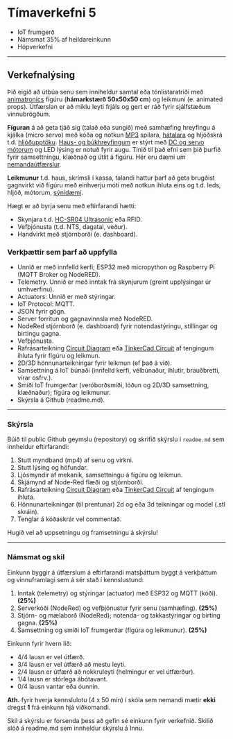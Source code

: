 # Tímaverkefni 5 

- IoT frumgerð 
- Námsmat 35% af heildareinkunn  
- Hópverkefni 
  
---

## Verkefnalýsing

Þið eigið að útbúa senu sem inniheldur samtal eða tónlistaratriði með [animatronics](https://github.com/VESM3/IOT/wiki/Mekatr%C3%B3nik#animatronics) fígúru (**hámarkstærð 50x50x50 cm**) og leikmuni (e. animated props). Útfærslan er að miklu leyti frjáls og gert er ráð fyrir sjálfstæðum vinnubrögðum. 

**Fíguran** á að geta tjáð sig (talað eða sungið) með samhæfing hreyfingu á kjálka (micro servo) með kóða og notkun [MP3](https://www.dfrobot.com/product-1121.html) spilara, [hátalara](https://thepihut.com/products/stereo-enclosed-speaker-set-3w-4-ohm) og hljóðskrá t.d. [hljóðupptöku](https://www.audacityteam.org/). [Haus- og búkhreyfingum](https://github.com/VESM3/IOT/wiki/Mekatr%C3%B3nik#h%C3%A9r-er-s%C3%BDnt-hvernig-h%C3%A6gt-er-a%C3%B0-vinna-me%C3%B0-pvc-r%C3%B6r-og-einn-m%C3%B3tor-til-a%C3%B0-gera-b%C3%BAk-hreyfingar) er stýrt með [DC og servo mótorum](https://github.com/VESM3/IOT/wiki/Mekatr%C3%B3nik) og LED lýsing er notuð fyrir augu. Tínið til það efni sem þið þurfið fyrir samsettningu, klæðnað og útlit á fígúru. Hér eru dæmi um [nemandaútfærslur](https://github.com/orgs/TskoliAnimatronics/repositories).

**Leikmunur** t.d. haus, skrímsli í kassa, talandi hattur þarf að geta brugðist gagnvirkt við fígúru með einhverju móti með notkun íhluta eins og t.d. leds, hljóð, mótorum, [sýnidæmi](https://hauntershangout.org/cat.php?cat=motor).

Hægt er að byrja senu með eftirfarandi hætti: 
- Skynjara t.d. [HC-SR04 Ultrasonic](https://lastminuteengineers.com/arduino-sr04-ultrasonic-sensor-tutorial/) eða RFID.
- Vefþjónusta (t.d. NTS, dagatal, veður).
- Handvirkt með stjórnborði (e. dashboard).


### Verkþættir sem þarf að uppfylla

- Unnið er með innfelld kerfi; ESP32 með micropython og Raspberry Pi (MQTT Broker og NodeRED).
- Telemetry. Unnið er með inntak frá skynjurum (greint upplýsingar úr umhverfinu).
- Actuators: Unnið er með stýringar.
- IoT Protocol: MQTT. 
- JSON fyrir gögn.
- Server forritun og gagnavinnsla með NodeRED. 
- NodeRed stjórnborð (e. dashboard) fyrir notendastýringu, stillingar og birtingu gagna. 
- Vefþjónusta.
- Rafrásarteikning [Circuit Diagram](https://www.circuit-diagram.org/) eða [TinkerCad Circuit](https://www.tinkercad.com/circuits) af tengingum íhluta fyrir fígúru og leikmun.
- 2D/3D hönnunarteikningar fyrir leikmun (ef það á við).
- Samsettning á IoT búnaði (innfelld kerfi, vélbúnaður, íhlutir, brauðbretti, vírar osfrv.).
- Smíði IoT frumgerðar (veróborðsmíði, lóðun og 2D/3D samsettning, klæðnaður); fígúra og leikmunur.
- Skýrsla á Github (readme.md).

---

### Skýrsla 
Búið til public Github geymslu (repository) og skrifið skýrslu í `readme.md` sem innheldur eftirfarandi: 

1. Stutt myndband (mp4) af senu og virkni. 
1. Stutt lýsing og höfundar.
1. Ljósmyndir af mekaník, samsettningu á fígúru og leikmun.
1. Skjámynd af Node-Red flæði og stjórnborði.
1. Rafrásarteikning [Circuit Diagram](https://www.circuit-diagram.org/) eða [TinkerCad Circuit](https://www.tinkercad.com/circuits) af tengingum íhluta.
1. Hönnunarteikningar (til prentunar) 2d og eða 3d teikningar og model (.stl skráin).
1. Tenglar á kóðaskrár vel commentað.

Hugið vel að uppsetningu og framsetningu á skýrslu! 

--- 

### Námsmat og skil

Einkunn byggir á útfærslum á eftirfarandi matsþáttum byggt á verkþáttum og vinnuframlagi sem á sér stað í kennslustund:

1. Inntak (telemetry) og stýringar (actuator) með ESP32 og MQTT (kóði). **(25%)**
1. Serverkóði (NodeRed) og vefþjónustur fyrir senu (samhæfing). **(25%)**
1. Stjórn- og mælaborð (NodeRed); notenda- og takkastýringar og birting gagna. **(25%)**
1. Samsettning og smíði IoT frumgerðar (fígúra og leikmunur). **(25%)**

Einkunn fyrir hvern lið: 
- 4/4 lausn er vel útfærð.
- 3/4 lausn er vel útfærð að mestu leyti.
- 2/4 lausn er útfærð að nokkruleyti (helmingur er vel útfærður).
- 1/4 lausn er stórlega ábótavant.
- 0/4 lausn vantar eða óunnin.

**Ath.** fyrir hverja kennslulotu (4 x 50 mín) í skóla sem nemandi mætir **ekki** dregst **1** frá einkunn hjá viðkomandi. 

Skil á skýrslu er forsenda þess að gefin sé einkunn fyrir verkefnið. Skilið slóð á readme.md sem innheldur skýrslu á Innu. 


<!--
### Dæmi um verkaskiptingu
- Fígúra
    - Búkur 
        1. samsettning og hreyfing á búk með DC mótor 
        1. úlnliður og olnbogi með servos.
        1. forritun á búkhreyfingu
    - Haus 
        1. LED í augu.
        1. Hreyfing á kjálka (nota servo tester og kóða).
        1. Hljóðvinnsla (tal, öskur eða söngur).
        1. Forritun munnhreyfingar útfrá hljóðskrá.
- Samsettning haus og búkur
   1. Fígúra 1-3 axis gimbal hreyfing á háls með haus.
   1. Útlit og klæðnaður
- Leikmunur 
- Kvekja (trigger) skynjari
- NodeRed 
   1. Forritun á senu (allt kemur saman) í NodeRed.
   1. Vefþjónusta
   1. Stjórnborð (e. dashboard) með Node-Red.
- Gera skýrslu.
-->
